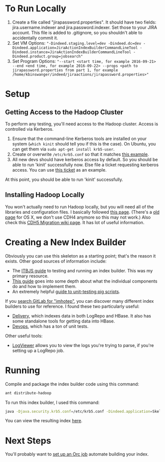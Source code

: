 # To Run Locally
1. Create a file called "jirapassword.properties". It should have two fields: jira.username.indexer and jira.password.indexer. Set those to your JIRA account. This file is added to .gitignore, so you shouldn't able to accidentally commit it.
2. Set VM Options: ```"-Dindeed.staging.level=dev -Dindeed.dc=dev -Dindeed.application=JiraActionIndexBuilderCommandLineTool -Dindeed.instance=JiraActionIndexBuilderCommandLineTool -Dindeed.product.group=jobsearch"```
3. Set Program Options: ```"--start <start time, for example 2016-09-21> --end <end time, for example 2016-09-22> --props <path to jirapassword.properties from part 1, for example /home/kbinswanger/indeed/jiraactions/jirapassword.properties>"```


# Setup

## Getting Access to the Hadoop Cluster

To perform any testing, you'll need access to the Hadoop cluster. Access is controlled via Kerberos.

1. Ensure that the command-line Kerberos tools are installed on your system (`which kinit` should tell you if this is the case). On Ubuntu, you can get them via `sudo apt-get install krb5-user`.
2. Create or overwrite `/etc/krb5.conf` so that it matches [this example](https://eng-git.ausoff.indeed.net/squall/pigutil/blob/master/setup/cdh4/krb5.conf).
3. All new devs should have kerberos access by default. So you should be able to run 'kinit' successfully now. Else file a ticket requesting kerberos access. You can use [this ticket](https://***REMOVED***/browse/SYSAD-22100) as an example.

At this point, you should be able to run 'kinit' successfully.

## Installing Hadoop Locally

You won't actually need to run Hadoop locally, but you will need all of the libraries and configuration files. I basically followed [this page](https://wiki.indeed.com/display/~veeresh/Installing+CDH5+on+Ubuntu+14.04).
(There's a [old page](https://wiki.indeed.com/display/eng/CDH4+set+up+for+Mac+OSX) for OS X, we don't use CDH4 anymore so this may not work.)
Also check this [CDH5 Migration wiki page](https://wiki.indeed.com/display/eng/CDH5+and+Indeed+v3+Stack+Migration+Instructions). It has lot of useful information.

# Creating a New Index Builder

Obviously you can use this skeleton as a starting point; that's the reason it exists. Other good sources of information include:
* The [ITBJS guide](https://wiki.indeed.com/pages/viewpage.action?pageId=60625603) to testing and running an index builder. This was my primary resource.
* [This guide](https://wiki.indeed.com/display/SrchQual/Imhotep+Builder+Guide) goes into some depth about what the individual components do and how to implement them.
* An extremely helpful [guide to unit-testing pig scripts](https://wiki.indeed.com/display/eng/2015/01/09/Unit+Testing+Imhotep+Pig+Scripts).

If you [search GitLab for "imhotep"](https://eng-git.ausoff.indeed.net/search?utf8=%E2%9C%93&search=imhotep&group_id=&repository_ref=), you can discover many different index builders to use for reference.
I found these two particularly useful:
* [Delivery](https://eng-git.ausoff.indeed.net/delivery/imhotep-teambuilders-delivery), which indexes data in both LogRepo and HBase. It also has some standalone tools for getting data into HBase.
* [Devops](https://eng-git.ausoff.indeed.net/devops/imhotep-teambuilders-devops), which has a ton of unit tests.

Other useful tools:
* [LogViewer](https://squall.indeed.com/logviewer/) allows you to view the logs you're trying to parse, if you're setting up a LogRepo job.

# Running

Compile and package the index builder code using this command:
```bash
ant distribute-hadoop
```

To run this index builder, I used this command:
```bash
java -Djava.security.krb5.conf=/etc/krb5.conf -Dindeed.application=SkeletonIndexBuilder -Dindeed.instance=SkeletonIndexBuilder -cp "/etc/hadoop/conf:/etc/hbase/conf:dist/hadoop-skeleton-index-builder.jar" com.indeed.imhotep.teambuilders.skeletonindexbuilder.gitcommit.GitCommitIndexBuilder --output /var/imhotep-qa --start "2015-02-01T00:00:00" --end "2015-02-01T01:00"
```

You can view the resulting index [here](https://squall.indeed.com/iqlweb/#q[]=from+gitcommit+2015-02-01+2015-02-02&backend=qa&view=table).

# Next Steps

You'll probably want to [set up an Orc job](https://wiki.indeed.com/display/SYSADMIN/Adding+a+new+process+to+Orc) automate building your index.
